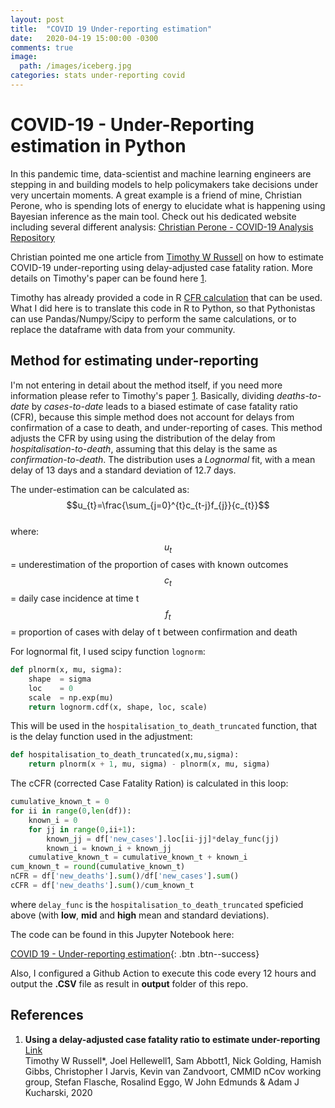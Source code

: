 ```yaml
---
layout: post
title:  "COVID 19 Under-reporting estimation"
date:   2020-04-19 15:00:00 -0300
comments: true 
image:
  path: /images/iceberg.jpg
categories: stats under-reporting covid
---
```


# COVID-19 - Under-Reporting estimation in Python

In this pandemic time, data-scientist and machine learning engineers are stepping in and building models to help policymakers take decisions under very uncertain moments. A great example is a friend of mine, Christian Perone, who is spending lots of energy to elucidate what is happening using Bayesian inference as the main tool. Check out his dedicated website including several different analysis: [Christian Perone - COVID-19 Analysis Repository](https://perone.github.io/covid19analysis/)

Christian pointed me one article from [Timothy W Russell](mailto:timothy.russell@lshtm.ac.uk) on how to estimate COVID-19 under-reporting using delay-adjusted case fatality ration. More details on Timothy's paper can be found here [1](#under_report).

Timothy has already provided a code in R [CFR calculation](https://github.com/thimotei/CFR_calculation) that can be used.
What I did here is to translate this code in R to Python, so that Pythonistas can use Pandas/Numpy/Scipy to perform the same calculations, or to replace the dataframe with data from your community.

## Method for estimating under-reporting

I'm not entering in detail about the method itself, if you need more information please refer to Timothy's paper [1](#under_report). Basically, dividing _deaths-to-date_ by _cases-to-date_ leads to a biased estimate of case fatality ratio (CFR), because this simple method does not account for delays from confirmation of a case to death, and under-reporting of cases.
This method adjusts the CFR by using using the distribution of the delay from _hospitalisation-to-death_, assuming that this delay is the same as _confirmation-to-death_. The distribution uses a _Lognormal_ fit, with a mean delay of 13 days and a standard deviation of 12.7 days.

The under-estimation can be calculated as:
$$u_{t}=\frac{\sum_{j=0}^{t}c_{t-j}f_{j}}{c_{t}}$$  
where:  
$$u_{t}$$ = underestimation of the proportion of cases with known outcomes  
$$c_{t}$$ = daily case incidence at time t  
$$f_{t}$$ = proportion of cases with delay of t between confirmation and death

For lognormal fit, I used scipy function `lognorm`:
```python
def plnorm(x, mu, sigma):
    shape  = sigma
    loc    = 0
    scale  = np.exp(mu)
    return lognorm.cdf(x, shape, loc, scale)
```
This will be used in the `hospitalisation_to_death_truncated` function, that is the delay function used in the adjustment:
```python
def hospitalisation_to_death_truncated(x,mu,sigma):
    return plnorm(x + 1, mu, sigma) - plnorm(x, mu, sigma)
```

The cCFR (corrected Case Fatality Ration) is calculated in this loop:
```python
cumulative_known_t = 0
for ii in range(0,len(df)):
    known_i = 0
    for jj in range(0,ii+1):
        known_jj = df['new_cases'].loc[ii-jj]*delay_func(jj)
        known_i = known_i + known_jj
    cumulative_known_t = cumulative_known_t + known_i
cum_known_t = round(cumulative_known_t)
nCFR = df['new_deaths'].sum()/df['new_cases'].sum()
cCFR = df['new_deaths'].sum()/cum_known_t
```
where `delay_func` is the `hospitalisation_to_death_truncated` speficied above (with **low**, **mid** and **high** mean and standard deviations).

The code can be found in this Jupyter Notebook here:

[COVID 19 - Under-reporting estimation](https://github.com/rsilveira79/CFR_calculation_python/blob/master/notebooks/1.initial_assessment.ipynb){: .btn .btn--success}

Also, I configured a Github Action to execute this code every 12 hours and output the **.CSV** file as result in **output** folder of this repo.

## References

1. **Using a delay-adjusted case fatality ratio to estimate under-reporting** <a name="under_report">[Link](https://cmmid.github.io/topics/covid19/global_cfr_estimates.html)</a><br>Timothy W Russell*, Joel Hellewell1, Sam Abbott1, Nick Golding, Hamish Gibbs, Christopher I Jarvis, Kevin van Zandvoort, CMMID nCov working group, Stefan Flasche, Rosalind Eggo, W John Edmunds & Adam J Kucharski, 2020


